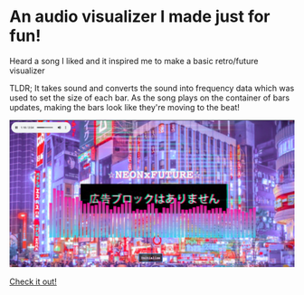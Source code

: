 # An audio visualizer I made just for fun!
Heard a song I liked and it inspired me to make a basic retro/future visualizer

TLDR; It takes sound and converts the sound into frequency data which was used to set the size of each bar. As the song plays on the container of bars updates, making the bars look like they're moving to the beat!

![Screenshot](/images/nfav.webp)

[Check it out!](https://audio-visualizer-project.web.app)